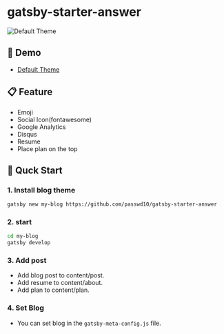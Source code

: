 # gatsby-starter-answer

![Default Theme](default-theme-screen-shot.png)

## 🌱 Demo

- [Default Theme](https://answer.netlify.app/)

## 📋 Feature

- Emoji
- Social Icon(fontawesome)
- Google Analytics
- Disqus
- Resume
- Place plan on the top

## 🚀 Quck Start

### 1. Install blog theme

```bash
gatsby new my-blog https://github.com/passwd10/gatsby-starter-answer
```

### 2. start

```bash
cd my-blog
gatsby develop
```

### 3. Add post

- Add blog post to content/post.
- Add resume to content/about.
- Add plan to content/plan.

### 4. Set Blog

- You can set blog in the `gatsby-meta-config.js` file.
